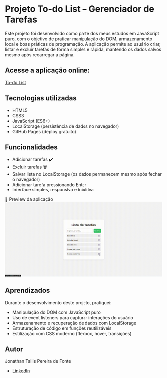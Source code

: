 # Projeto To-do List – Gerenciador de Tarefas

Este projeto foi desenvolvido como parte dos meus estudos em JavaScript puro, com o objetivo de praticar manipulação do DOM, armazenamento local e boas práticas de programação.
A aplicação permite ao usuário criar, listar e excluir tarefas de forma simples e rápida, mantendo os dados salvos mesmo após recarregar a página.

## Acesse a aplicação online:
[To-do List](https://jonathantallis.github.io/to-do-List/)

## Tecnologias utilizadas
- HTML5
- CSS3
- JavaScript (ES6+)
- LocalStorage (persistência de dados no navegador)
- GitHub Pages (deploy gratuito)

## Funcionalidades
- Adicionar tarefas ✔️
- Excluir tarefas 🗑️
- Salvar lista no LocalStorage (os dados permanecem mesmo após fechar o navegador)
- Adicionar tarefa pressionando Enter
- Interface simples, responsiva e intuitiva

📸 Preview da aplicação
![Preview To-do List](./assets/demo.gif)

## Aprendizados
Durante o desenvolvimento deste projeto, pratiquei:
- Manipulação do DOM com JavaScript puro
- Uso de event listeners para capturar interações do usuário
- Armazenamento e recuperação de dados com LocalStorage
- Estruturação de código em funções reutilizáveis
- Estilização com CSS moderno (flexbox, hover, transições)

## Autor
Jonathan Tallis Pereira de Fonte
- [LinkedIn](https://www.linkedin.com/in/jonathantallis/)
